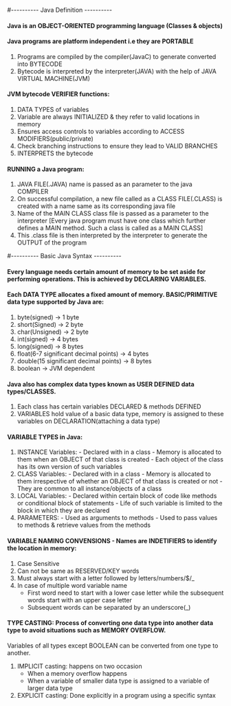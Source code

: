 #---------- Java Definition ----------
#### Java is an OBJECT-ORIENTED programming language (Classes & objects)

#### Java programs are platform independent i.e they are PORTABLE 
  1. Programs are compiled by the compiler(JavaC) to generate converted into BYTECODE
  2. Bytecode is interpreted by the interpreter(JAVA) with the help of JAVA VIRTUAL MACHINE(JVM)

#### JVM bytecode VERIFIER functions:
  1. DATA TYPES of variables
  2. Variable are always INITIALIZED & they refer to valid locations in memory
  3. Ensures access controls to variables according to ACCESS MODIFIERS(public/private)
  4. Check branching instructions to ensure they lead to VALID BRANCHES
  5. INTERPRETS the bytecode

#### RUNNING a Java program:
  1. JAVA FILE(.JAVA) name is passed as an parameter to the java COMPILER
  2. On successful compilation, a new file called as a CLASS FILE(.CLASS) is created with a name same as its corresponding java file 
  3. Name of the MAIN CLASS class file is passed as a parameter to the interpreter [Every java program must have one class which further defines a MAIN method. Such a class is called as a MAIN CLASS]
  4. This .class file is then interpreted by the interpreter to generate the OUTPUT of the program

#---------- Basic Java Syntax ----------
#### Every language needs certain amount of memory to be set aside for performing operations. This is achieved by DECLARING VARIABLES.

#### Each DATA TYPE allocates a fixed amount of memory. BASIC/PRIMITIVE data type supported by Java are:
  1. byte(signed) -> 1 byte
  2. short(Signed) -> 2 byte
  3. char(Unsigned) -> 2 byte
  4. int(signed) -> 4 bytes
  5. long(signed) -> 8 bytes
  6. float(6-7 significant decimal points) -> 4 bytes
  7. double(15 significant decimal points) -> 8 bytes
  8. boolean -> JVM dependent

#### Java also has complex data types known as USER DEFINED data types/CLASSES.
  1. Each class has certain variables DECLARED & methods DEFINED	
  2. VARIABLES hold value of a basic data type, memory is assigned to these variables on DECLARATION(attaching a data type) 

#### VARIABLE TYPES in Java:
  1. INSTANCE Variables: 
   		  - Declared with in a class
    		- Memory is allocated to them when an OBJECT of that class is created
    		- Each object of the class has its own version of such variables
  2. CLASS Variables:
    		- Declared with in a class
    		- Memory is allocated to them irrespective of whether an OBJECT of that class is created or not
    		- They are common to all instance/objects of a class
  3. LOCAL Variables: 
    		- Declared within certain block of code like methods or conditional block of statements
    		- Life of such variable is limited to the block in which they are declared
  4. PARAMETERS:
    		- Used as arguments to methods
    		- Used to pass values to methods & retrieve values from the methods

#### VARIABLE NAMING CONVENSIONS - Names are INDETIFIERS to identify the location in memory:
  1. Case Sensitive
  2. Can not be same as RESERVED/KEY words
  3. Must always start with a letter followed by letters/numbers/$/_
  4. In case of multiple word variable name
      	- First word need to start with a lower case letter while the subsequent words start with an upper case letter
        - Subsequent words can be separated by an underscore(_)

#### TYPE CASTING: Process of converting one data type into another data type to avoid situations such as MEMORY OVERFLOW.     
  Variables of all types except BOOLEAN can be converted from one type to another.
  1. IMPLICIT casting: happens on two occasion
        - When a memory overflow happens
        - When a variable of smaller data type is assigned to a variable of larger data type
  2. EXPLICIT casting: Done explicitly in a program using a specific syntax
